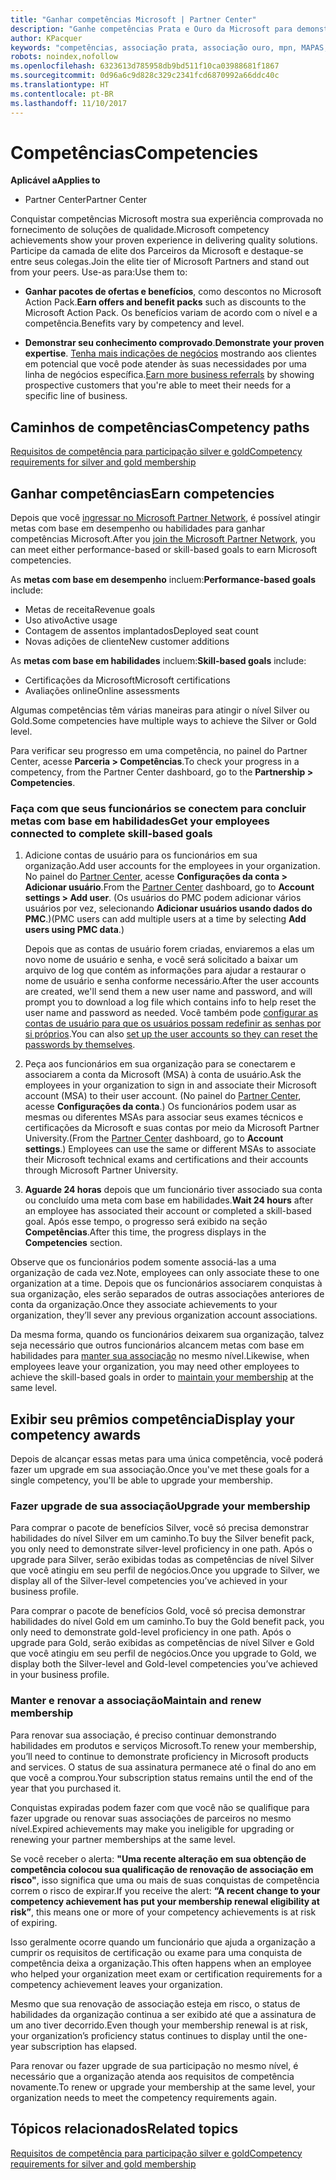 ```yaml
---
title: "Ganhar competências Microsoft | Partner Center"
description: "Ganhe competências Prata e Ouro da Microsoft para demonstrar seu conhecimento comprovado no fornecimento de soluções de qualidade em uma área especializada de negócios"
author: KPacquer
keywords: "competências, associação prata, associação ouro, mpn, MAPAS, habilidades"
robots: noindex,nofollow
ms.openlocfilehash: 6323613d785958db9bd511f10ca03988681f1867
ms.sourcegitcommit: 0d96a6c9d828c329c2341fcd6870992a66ddc40c
ms.translationtype: HT
ms.contentlocale: pt-BR
ms.lasthandoff: 11/10/2017
---
```

<!--
•   FWLink https://go.microsoft.com/fwlink/?linkid=851080 : top of page
•   FWLink https://go.microsoft.com/fwlink/?linkid=851281: top of page (duplicate)
•   FWLink https://go.microsoft.com/fwlink/?linkid=851079: Competencies (#attainment_paths)
•   FWLink https://go.microsoft.com/fwlink/?linkid=851081: Maintain and renew membership (#maintain_membership)
•   FWLink https://go.microsoft.com/fwlink/?linkid=851082: Get your employees connected to complete skill-based goals (#associating_achievements)
•   FWLink https://go.microsoft.com/fwlink/?linkid=851083 : Achievement overrides (#achievement_override)
•   FWLink: https://go.microsoft.com/fwlink/?linkid=851236: UI link, goes to the place where you import new users. Temporarily points to the Partner Center homepage.
•   FWLink: https://go.microsoft.com/fwlink/?linkid=851607 :Will go to the docs page for Silver/Gold competency achievements. Currently goes to https://partnercenter.microsoft.com/partner/cloud-solution-provider 

 -->

# <a name="competencies"></a><span data-ttu-id="d9821-104">Competências</span><span class="sxs-lookup"><span data-stu-id="d9821-104">Competencies</span></span>

**<span data-ttu-id="d9821-105">Aplicável a</span><span class="sxs-lookup"><span data-stu-id="d9821-105">Applies to</span></span>**
-  <span data-ttu-id="d9821-106">Partner Center</span><span class="sxs-lookup"><span data-stu-id="d9821-106">Partner Center</span></span>

<span data-ttu-id="d9821-107">Conquistar competências Microsoft mostra sua experiência comprovada no fornecimento de soluções de qualidade.</span><span class="sxs-lookup"><span data-stu-id="d9821-107">Microsoft competency achievements show your proven experience in delivering quality solutions.</span></span> <span data-ttu-id="d9821-108">Participe da camada de elite dos Parceiros da Microsoft e destaque-se entre seus colegas.</span><span class="sxs-lookup"><span data-stu-id="d9821-108">Join the elite tier of Microsoft Partners and stand out from your peers.</span></span> <span data-ttu-id="d9821-109">Use-as para:</span><span class="sxs-lookup"><span data-stu-id="d9821-109">Use them to:</span></span> 

*  <span data-ttu-id="d9821-110">**Ganhar pacotes de ofertas e benefícios**, como descontos no Microsoft Action Pack.</span><span class="sxs-lookup"><span data-stu-id="d9821-110">**Earn offers and benefit packs** such as discounts to the Microsoft Action Pack.</span></span> <span data-ttu-id="d9821-111">Os benefícios variam de acordo com o nível e a competência.</span><span class="sxs-lookup"><span data-stu-id="d9821-111">Benefits vary by competency and level.</span></span> 

*  <span data-ttu-id="d9821-112">**Demonstrar seu conhecimento comprovado**.</span><span class="sxs-lookup"><span data-stu-id="d9821-112">**Demonstrate your proven expertise**.</span></span> <span data-ttu-id="d9821-113">[Tenha mais indicações de negócios](referrals.md) mostrando aos clientes em potencial que você pode atender às suas necessidades por uma linha de negócios específica.</span><span class="sxs-lookup"><span data-stu-id="d9821-113">[Earn more business referrals](referrals.md) by showing prospective customers that you're able to meet their needs for a specific line of business.</span></span>

## <a href="" id="attainment_paths"></a> <span data-ttu-id="d9821-114">Caminhos de competências</span><span class="sxs-lookup"><span data-stu-id="d9821-114">Competency paths</span></span>

[<span data-ttu-id="d9821-115">Requisitos de competência para participação silver e gold</span><span class="sxs-lookup"><span data-stu-id="d9821-115">Competency requirements for silver and gold membership</span></span>](learn-about-competencies.md)

## <a name="earn-competencies"></a><span data-ttu-id="d9821-116">Ganhar competências</span><span class="sxs-lookup"><span data-stu-id="d9821-116">Earn competencies</span></span>

<span data-ttu-id="d9821-117">Depois que você [ingressar no Microsoft Partner Network](mpn-overview.md), é possível atingir metas com base em desempenho ou habilidades para ganhar competências Microsoft.</span><span class="sxs-lookup"><span data-stu-id="d9821-117">After you [join the Microsoft Partner Network](mpn-overview.md), you can meet either performance-based or skill-based goals to earn Microsoft competencies.</span></span> 

<span data-ttu-id="d9821-118">As **metas com base em desempenho** incluem:</span><span class="sxs-lookup"><span data-stu-id="d9821-118">**Performance-based goals** include:</span></span> 
* <span data-ttu-id="d9821-119">Metas de receita</span><span class="sxs-lookup"><span data-stu-id="d9821-119">Revenue goals</span></span>
* <span data-ttu-id="d9821-120">Uso ativo</span><span class="sxs-lookup"><span data-stu-id="d9821-120">Active usage</span></span>
* <span data-ttu-id="d9821-121">Contagem de assentos implantados</span><span class="sxs-lookup"><span data-stu-id="d9821-121">Deployed seat count</span></span>
* <span data-ttu-id="d9821-122">Novas adições de cliente</span><span class="sxs-lookup"><span data-stu-id="d9821-122">New customer additions</span></span>

<span data-ttu-id="d9821-123">As **metas com base em habilidades** incluem:</span><span class="sxs-lookup"><span data-stu-id="d9821-123">**Skill-based goals** include:</span></span> 
* <span data-ttu-id="d9821-124">Certificações da Microsoft</span><span class="sxs-lookup"><span data-stu-id="d9821-124">Microsoft certifications</span></span>
* <span data-ttu-id="d9821-125">Avaliações online</span><span class="sxs-lookup"><span data-stu-id="d9821-125">Online assessments</span></span> 

<span data-ttu-id="d9821-126">Algumas competências têm várias maneiras para atingir o nível Silver ou Gold.</span><span class="sxs-lookup"><span data-stu-id="d9821-126">Some competencies have multiple ways to achieve the Silver or Gold level.</span></span>

<span data-ttu-id="d9821-127">Para verificar seu progresso em uma competência, no painel do Partner Center, acesse **Parceria > Competências**.</span><span class="sxs-lookup"><span data-stu-id="d9821-127">To check your progress in a competency, from the Partner Center dashboard, go to the **Partnership > Competencies**.</span></span> 

### <a href="" id="associating_achievements"></a><span data-ttu-id="d9821-128">Faça com que seus funcionários se conectem para concluir metas com base em habilidades</span><span class="sxs-lookup"><span data-stu-id="d9821-128">Get your employees connected to complete skill-based goals</span></span>

1.  <span data-ttu-id="d9821-129">Adicione contas de usuário para os funcionários em sua organização.</span><span class="sxs-lookup"><span data-stu-id="d9821-129">Add user accounts for the employees in your organization.</span></span> <span data-ttu-id="d9821-130">No painel do [Partner Center](http://partnercenter.microsoft.com), acesse **Configurações da conta > Adicionar usuário**.</span><span class="sxs-lookup"><span data-stu-id="d9821-130">From the [Partner Center](http://partnercenter.microsoft.com) dashboard, go to **Account settings > Add user**.</span></span> <span data-ttu-id="d9821-131">(Os usuários do PMC podem adicionar vários usuários por vez, selecionando **Adicionar usuários usando dados do PMC**.)</span><span class="sxs-lookup"><span data-stu-id="d9821-131">(PMC users can add multiple users at a time by selecting **Add users using PMC data**.)</span></span>

    <span data-ttu-id="d9821-132">Depois que as contas de usuário forem criadas, enviaremos a elas um novo nome de usuário e senha, e você será solicitado a baixar um arquivo de log que contém as informações para ajudar a restaurar o nome de usuário e senha conforme necessário.</span><span class="sxs-lookup"><span data-stu-id="d9821-132">After the user accounts are created, we'll send them a new user name and password, and will prompt you to download a log file which contains info to help reset the user name and password as needed.</span></span> <span data-ttu-id="d9821-133">Você também pode [configurar as contas de usuário para que os usuários possam redefinir as senhas por si próprios](https://docs.microsoft.com/en-us/azure/active-directory/active-directory-passwords-getting-started).</span><span class="sxs-lookup"><span data-stu-id="d9821-133">You can also [set up the user accounts so they can reset the passwords by themselves](https://docs.microsoft.com/en-us/azure/active-directory/active-directory-passwords-getting-started).</span></span>

2. <span data-ttu-id="d9821-134">Peça aos funcionários em sua organização para se conectarem e associarem a conta da Microsoft (MSA) à conta de usuário.</span><span class="sxs-lookup"><span data-stu-id="d9821-134">Ask the employees in your organization to sign in and associate their Microsoft account (MSA) to their user account.</span></span> <span data-ttu-id="d9821-135">(No painel do [Partner Center](http://partnercenter.microsoft.com), acesse **Configurações da conta**.) Os funcionários podem usar as mesmas ou diferentes MSAs para associar seus exames técnicos e certificações da Microsoft e suas contas por meio da Microsoft Partner University.</span><span class="sxs-lookup"><span data-stu-id="d9821-135">(From the [Partner Center](http://partnercenter.microsoft.com) dashboard, go to **Account settings**.) Employees can use the same or different MSAs to associate their Microsoft technical exams and certifications and their accounts through Microsoft Partner University.</span></span>

3.  <span data-ttu-id="d9821-136">**Aguarde 24 horas** depois que um funcionário tiver associado sua conta ou concluído uma meta com base em habilidades.</span><span class="sxs-lookup"><span data-stu-id="d9821-136">**Wait 24 hours** after an employee has associated their account or completed a skill-based goal.</span></span> <span data-ttu-id="d9821-137">Após esse tempo, o progresso será exibido na seção **Competências**.</span><span class="sxs-lookup"><span data-stu-id="d9821-137">After this time, the progress displays in the **Competencies** section.</span></span>

<span data-ttu-id="d9821-138">Observe que os funcionários podem somente associá-las a uma organização de cada vez.</span><span class="sxs-lookup"><span data-stu-id="d9821-138">Note, employees can only associate these to one organization at a time.</span></span> <span data-ttu-id="d9821-139">Depois que os funcionários associarem conquistas à sua organização, eles serão separados de outras associações anteriores de conta da organização.</span><span class="sxs-lookup"><span data-stu-id="d9821-139">Once they associate achievements to your organization, they’ll sever any previous organization account associations.</span></span>

<span data-ttu-id="d9821-140">Da mesma forma, quando os funcionários deixarem sua organização, talvez seja necessário que outros funcionários alcancem metas com base em habilidades para [manter sua associação](#maintaining_membership) no mesmo nível.</span><span class="sxs-lookup"><span data-stu-id="d9821-140">Likewise, when employees leave your organization, you may need other employees to achieve the skill-based goals in order to [maintain your membership](#maintaining_membership) at the same level.</span></span>

## <a name="display-your-competency-awards"></a><span data-ttu-id="d9821-141">Exibir seu prêmios competência</span><span class="sxs-lookup"><span data-stu-id="d9821-141">Display your competency awards</span></span>

<span data-ttu-id="d9821-142">Depois de alcançar essas metas para uma única competência, você poderá fazer um upgrade em sua associação.</span><span class="sxs-lookup"><span data-stu-id="d9821-142">Once you've met these goals for a single competency, you'll be able to upgrade your membership.</span></span>

### <a name="upgrade-your-membership"></a><span data-ttu-id="d9821-143">Fazer upgrade de sua associação</span><span class="sxs-lookup"><span data-stu-id="d9821-143">Upgrade your membership</span></span>

<span data-ttu-id="d9821-144">Para comprar o pacote de benefícios Silver, você só precisa demonstrar habilidades do nível Silver em um caminho.</span><span class="sxs-lookup"><span data-stu-id="d9821-144">To buy the Silver benefit pack, you only need to demonstrate silver-level proficiency in one path.</span></span> <span data-ttu-id="d9821-145">Após o upgrade para Silver, serão exibidas todas as competências de nível Silver que você atingiu em seu perfil de negócios.</span><span class="sxs-lookup"><span data-stu-id="d9821-145">Once you upgrade to Silver, we display all of the Silver-level competencies you’ve achieved in your business profile.</span></span> 

<span data-ttu-id="d9821-146">Para comprar o pacote de benefícios Gold, você só precisa demonstrar habilidades do nível Gold em um caminho.</span><span class="sxs-lookup"><span data-stu-id="d9821-146">To buy the Gold benefit pack, you only need to demonstrate gold-level proficiency in one path.</span></span> <span data-ttu-id="d9821-147">Após o upgrade para Gold, serão exibidas as competências de nível Silver e Gold que você atingiu em seu perfil de negócios.</span><span class="sxs-lookup"><span data-stu-id="d9821-147">Once you upgrade to Gold, we display both the Silver-level and Gold-level competencies you’ve achieved in your business profile.</span></span> 

### <a href="" id="maintain_membership"></a> <span data-ttu-id="d9821-148">Manter e renovar a associação</span><span class="sxs-lookup"><span data-stu-id="d9821-148">Maintain and renew membership</span></span>

<span data-ttu-id="d9821-149">Para renovar sua associação, é preciso continuar demonstrando habilidades em produtos e serviços Microsoft.</span><span class="sxs-lookup"><span data-stu-id="d9821-149">To renew your membership, you’ll need to continue to demonstrate proficiency in Microsoft products and services.</span></span> <span data-ttu-id="d9821-150">O status de sua assinatura permanece até o final do ano em que você a comprou.</span><span class="sxs-lookup"><span data-stu-id="d9821-150">Your subscription status remains until the end of the year that you purchased it.</span></span>

<span data-ttu-id="d9821-151">Conquistas expiradas podem fazer com que você não se qualifique para fazer upgrade ou renovar suas associações de parceiros no mesmo nível.</span><span class="sxs-lookup"><span data-stu-id="d9821-151">Expired achievements may make you ineligible for upgrading or renewing your partner memberships at the same level.</span></span> 

<span data-ttu-id="d9821-152">Se você receber o alerta: **"Uma recente alteração em sua obtenção de competência colocou sua qualificação de renovação de associação em risco"**, isso significa que uma ou mais de suas conquistas de competência correm o risco de expirar.</span><span class="sxs-lookup"><span data-stu-id="d9821-152">If you receive the alert: **“A recent change to your competency achievement has put your membership renewal eligibility at risk”**, this means one or more of your competency achievements is at risk of expiring.</span></span> 

<span data-ttu-id="d9821-153">Isso geralmente ocorre quando um funcionário que ajuda a organização a cumprir os requisitos de certificação ou exame para uma conquista de competência deixa a organização.</span><span class="sxs-lookup"><span data-stu-id="d9821-153">This often happens when an employee who helped your organization meet exam or certification requirements for a competency achievement leaves your organization.</span></span> 

<span data-ttu-id="d9821-154">Mesmo que sua renovação de associação esteja em risco, o status de habilidades da organização continua a ser exibido até que a assinatura de um ano tiver decorrido.</span><span class="sxs-lookup"><span data-stu-id="d9821-154">Even though your membership renewal is at risk, your organization’s proficiency status continues to display until the one-year subscription has elapsed.</span></span>

<span data-ttu-id="d9821-155">Para renovar ou fazer upgrade de sua participação no mesmo nível, é necessário que a organização atenda aos requisitos de competência novamente.</span><span class="sxs-lookup"><span data-stu-id="d9821-155">To renew or upgrade your membership at the same level, your organization needs to meet the competency requirements again.</span></span>

## <a name="related-topics"></a><span data-ttu-id="d9821-156">Tópicos relacionados</span><span class="sxs-lookup"><span data-stu-id="d9821-156">Related topics</span></span>

[<span data-ttu-id="d9821-157">Requisitos de competência para participação silver e gold</span><span class="sxs-lookup"><span data-stu-id="d9821-157">Competency requirements for silver and gold membership</span></span>](learn-about-competencies.md)